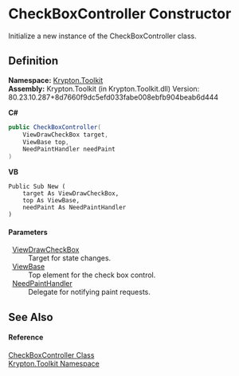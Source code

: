 # CheckBoxController Constructor


Initialize a new instance of the CheckBoxController class.



## Definition
**Namespace:** <a href="79d2eac2-21f4-54ff-7552-b20c33c30600.md">Krypton.Toolkit</a>  
**Assembly:** Krypton.Toolkit (in Krypton.Toolkit.dll) Version: 80.23.10.287+8d7660f9dc5efd033fabe008ebfb904beab6d444

**C#**
``` C#
public CheckBoxController(
	ViewDrawCheckBox target,
	ViewBase top,
	NeedPaintHandler needPaint
)
```
**VB**
``` VB
Public Sub New ( 
	target As ViewDrawCheckBox,
	top As ViewBase,
	needPaint As NeedPaintHandler
)
```



#### Parameters
<dl><dt>  <a href="897ff6f1-2e19-3f36-45ff-2dacb045dd45.md">ViewDrawCheckBox</a></dt><dd>Target for state changes.</dd><dt>  <a href="309ac2d8-bfc5-c1a7-ab6a-4f4cf86a1ba6.md">ViewBase</a></dt><dd>Top element for the check box control.</dd><dt>  <a href="33f685bd-f838-7c82-3e84-2827dccd141e.md">NeedPaintHandler</a></dt><dd>Delegate for notifying paint requests.</dd></dl>

## See Also


#### Reference
<a href="c76ee309-fc75-8e07-e21e-d0575debda67.md">CheckBoxController Class</a>  
<a href="79d2eac2-21f4-54ff-7552-b20c33c30600.md">Krypton.Toolkit Namespace</a>  
